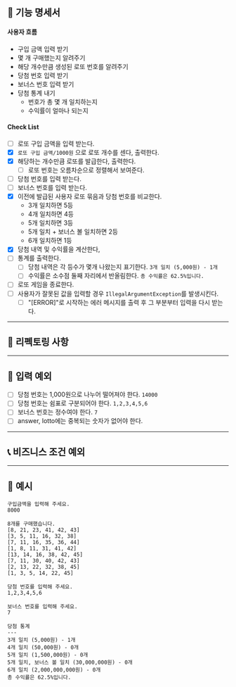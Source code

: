 
## 📌 기능 명세서

#### 사용자 흐름
- 구입 금액 입력 받기
- 몇 개 구매했는지 알려주기
- 해당 개수만큼 생성된 로또 번호를 알려주기
- 당첨 번호 입력 받기
- 보너스 번호 입력 받기
- 당첨 통계 내기
  - 번호가 총 몇 개 일치하는지
  - 수익률이 얼마나 되는지


#### Check List
- [ ] 로또 구입 금액을 입력 받는다.
- [x] `로또 구입 금액/1000원` 으로 로또 개수를 센다, 출력한다.
- [x] 해당하는 개수만큼 로또를 발급한다, 출력한다.
  - [ ] 로또 번호는 오름차순으로 정렬해서 보여준다.
- [ ] 당첨 번호를 입력 받는다.
- [ ] 보너스 번호를 입력 받는다.
- [x] 이전에 발급된 사용자 로또 묶음과 당첨 번호를 비교한다.
  - 3개 일치하면 5등
  - 4개 일치하면 4등
  - 5개 일치하면 3등
  - 5개 일치 + 보너스 볼 일치하면 2등
  - 6개 일치하면 1등
- [x] 당첨 내역 및 수익률을 계산한다, 
- [ ] 통계를 출력한다.
  - [ ] 당첨 내역은 각 등수가 몇개 나왔는지 표기한다. `3개 일치 (5,000원) - 1개`
  - [ ] 수익률은 소수점 둘째 자리에서 반올림한다. `총 수익률은 62.5%입니다.`
- [ ] 로또 게임을 종료한다.
- [ ] 사용자가 잘못된 값을 입력할 경우 `IllegalArgumentException`를 발생시킨다.
  - [ ] "[ERROR]"로 시작하는 에러 메시지를 출력 후 그 부분부터 입력을 다시 받는다.

---

## 🚀 리펙토링 사항

---

## 🔮 입력 예외
- [ ] 당첨 번호는 1,000원으로 나누어 떨어져야 한다. `14000`
- [ ] 당첨 번호는 쉼표로 구분되어야 한다. `1,2,3,4,5,6`
- [ ] 보너스 번호는 정수여야 한다. `7`
- [ ] answer, lotto에는 중복되는 숫자가 없어야 한다.

---

## 📞 비즈니스 조건 예외


---

## 🔎 예시


```
구입금액을 입력해 주세요.
8000

8개를 구매했습니다.
[8, 21, 23, 41, 42, 43] 
[3, 5, 11, 16, 32, 38] 
[7, 11, 16, 35, 36, 44] 
[1, 8, 11, 31, 41, 42] 
[13, 14, 16, 38, 42, 45] 
[7, 11, 30, 40, 42, 43] 
[2, 13, 22, 32, 38, 45] 
[1, 3, 5, 14, 22, 45]

당첨 번호를 입력해 주세요.
1,2,3,4,5,6

보너스 번호를 입력해 주세요.
7

당첨 통계
---
3개 일치 (5,000원) - 1개
4개 일치 (50,000원) - 0개
5개 일치 (1,500,000원) - 0개
5개 일치, 보너스 볼 일치 (30,000,000원) - 0개
6개 일치 (2,000,000,000원) - 0개
총 수익률은 62.5%입니다.
```